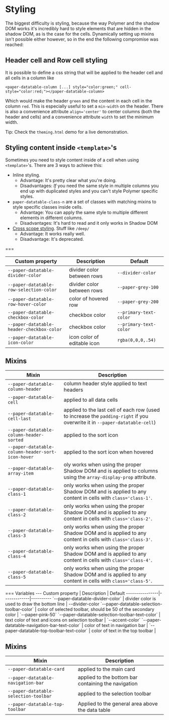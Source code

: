 Styling
===
The biggest difficulty is styling, because the way Polymer and the shadow DOM works it's incredibly hard to style elements that are hidden in the shadow DOM, as is the case for the cells. Dynamically setting up mixins isn't possible either however, so in the end the following compromise was reached:

Header cell and Row cell styling
---
It is possible to define a css string that will be applied to the header cell and all cells in a column like

	<paper-datatable-column [...] style="color:green;" cell-style="color:red;"></paper-datatable-column>

Which would make the header `green` and the content in each cell in the column `red`. This is especially useful to set a `min-width` on the header. There is also a convenience attribute `align='center'` to center columns (both the header and cells) and a convenience attribute `width` to set the minimum width.

Tip: Check the `theming.html` demo for a live demonstration.

Styling content inside `<template>`'s
---
Sometimes you need to style content inside of a cell when using `<template>`'s. There are 3 ways to achieve this:

 - Inline styling. 
   - Advantage: It's pretty clear what you're doing. 
   - Disadvantages: *If* you need the same style in multiple columns you end up with duplicated styles and you can't 
     style Polymer specific styles.
 - `paper-datatable-class-n` are a set of classes with matching mixins to style specific classes inside cells. 
   - Advantage: You can apply the same style to multiple different elements in different columns.
   - Disadvantages: It's hard to read and it only works in Shadow DOM
 - [Cross scope styling](https://www.polymer-project.org/1.0/docs/devguide/styling.html#xscope-styling). Stuff like `/deep/`
   - Advantage: It works really well.
   - Disadvantage: It's deprecated.

<paper-datatable>
===

 Custom property | Description | Default
 ----------------|-------------|----------
 `--paper-datatable-divider-color` | divider color between rows | `--divider-color`
 `--paper-datatable-row-selection-color` | divider color between rows | `--paper-grey-100`
 `--paper-datatable-row-hover-color` | color of hovered row | `--paper-grey-200`
 `--paper-datatable-checkbox-color` | checkbox color | `--primary-text-color`
 `--paper-datatable-header-checkbox-color` | checkbox color | `--primary-text-color`
 `--paper-datatable-icon-color` | icon color of editable icon | `rgba(0,0,0,.54)`

Mixins
---

 Mixin | Description
 ------|-------------
 `--paper-datatable-column-header` | column header style applied to text headers
 `--paper-datatable-cell` | applied to all data cells
 `--paper-datatable-cell-last` | applied to the last cell of each row (used to increase the `padding-right` if you overwrite it in `--paper-datatable-cell`)
 `--paper-datatable-column-header-sorted` | applied to the sort icon
 `--paper-datatable-column-header-sort-icon-hover` | applied to the sort icon when hovered
 `--paper-datatable-array-item` | oly works when using the proper Shadow DOM and is applied to columns using the `array-display-prop` attribute.
 `--paper-datatable-class-1` | only works when using the proper Shadow DOM and is applied to any content in cells with `class='class-1'`.
 `--paper-datatable-class-2` | only works when using the proper Shadow DOM and is applied to any content in cells with `class='class-2'`.
 `--paper-datatable-class-3` | only works when using the proper Shadow DOM and is applied to any content in cells with `class='class-3'`.
 `--paper-datatable-class-4` | only works when using the proper Shadow DOM and is applied to any content in cells with `class='class-4'`.
 `--paper-datatable-class-5` | only works when using the proper Shadow DOM and is applied to any content in cells with `class='class-5'`.

<paper-datatable-card>
===
Variables
---
 Custom property | Description | Default
 ----------------|-------------|----------
 `--paper-datatable-divider-color` | divider color is used to draw the bottom line | --divider-color
 `--paper-datatable-selection-toolbar-color` | color of selected toolbar, should be 50 of the secondary color | `--paper-pink-50`
 `--paper-datatable-selection-toolbar-text-color` | text color of text and icons on selection toolbar | `--accent-color`
 `--paper-datatable-navigation-bar-text-color` | color of text in navigation bar |
 `--paper-datatable-top-toolbar-text-color` | color of text in the top toolbar | 

Mixins
---

 Mixin | Description
 ------|-------------
 `--paper-datatable-card` | applied to the main card
 `--paper-datatable-navigation-bar` | applied to the bottom bar containing the navigation
 `--paper-datatable-selection-toolbar` | applied to the selection toolbar
 `--paper-datatable-top-toolbar` | Applied to the general area above the data table

